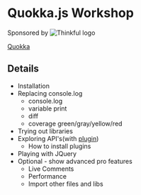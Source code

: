 # Quokka.js Workshop

Sponsored by
![Thinkful logo](https://tf-shoebill-prod.imgix.net/img/thinkful-logo-white.dd5c47c.svg)

[Quokka](https://quokkajs.com/)

## Details

* Installation
* Replacing console.log
  * console.log
  * variable print
  * diff
  * coverage green/gray/yellow/red
* Trying out libraries
* Exploring API's(with [plugin](https://github.com/cmstead/quokka-signet-explorer))
  * How to install plugins
* Playing with JQuery
* Optional - show advanced pro features
  * Live Comments
  * Performance
  * Import other files and libs
